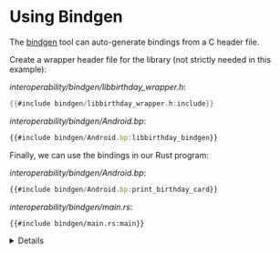 # Using Bindgen

The [bindgen](https://rust-lang.github.io/rust-bindgen/introduction.html) tool
can auto-generate bindings from a C header file.

Create a wrapper header file for the library (not strictly needed in this
example):

_interoperability/bindgen/libbirthday_wrapper.h_:

```c
{{#include bindgen/libbirthday_wrapper.h:include}}
```


_interoperability/bindgen/Android.bp_:

```javascript
{{#include bindgen/Android.bp:libbirthday_bindgen}}
```

Finally, we can use the bindings in our Rust program:

_interoperability/bindgen/Android.bp_:

```javascript
{{#include bindgen/Android.bp:print_birthday_card}}
```

_interoperability/bindgen/main.rs_:

```rust,compile_fail
{{#include bindgen/main.rs:main}}
```

<details>

- The Android build rules will automatically call `bindgen` for you behind the
  scenes.

- Notice that the Rust code in `main` is still hard to write. It is good
  practice to encapsulate the output of `bindgen` in a Rust library which
  exposes a safe interface to caller.

</details>
